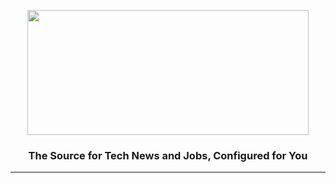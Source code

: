 <p align="center">
  <img width="450" height="200" src="https://techtoday.azurewebsites.net/static/media/Logo.b94e813f.svg"> <br/>
  <h3 align="center">The Source for Tech News and Jobs, Configured for You</h3>
</p>
<hr/> 

